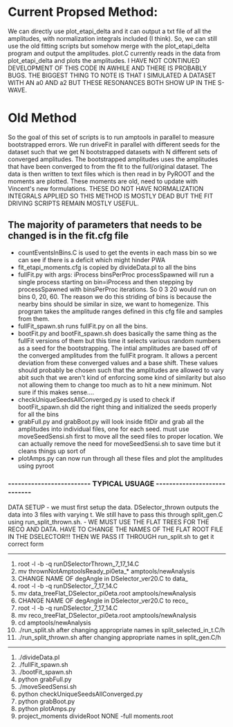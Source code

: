 # Current Propsed Method:
We can directly use plot_etapi_delta and it can output a txt file of all the amplitudes, with normalization integrals included (I think). So, we can still use the old fitting scripts but somehow merge with the plot_etapi_delta program and output the amplitudes. plot.C currently reads in the data from plot_etapi_delta and plots the amplitudes. I HAVE NOT CONTINUED DEVELOPMENT OF THIS CODE IN AWHILE AND THERE IS PROBABLY BUGS. THE BIGGEST THING TO NOTE IS THAT I SIMULATED A DATASET WITH AN a0 AND a2 BUT THESE RESONANCES BOTH SHOW UP IN THE S-WAVE.  

# Old Method
So the goal of this set of scripts is to run amptools in parallel to measure bootstrapped errors. We run driveFit in parallel with different seeds for the dataset such that we get N bootstrapped datasets with N different sets of converged amplitudes. The bootstrapped amplitudes uses the amplitudes that have been converged to from the fit to the full/original dataset. The data is then written to text files which is then read in by PyROOT and the moments are plotted. These moments are old, need to update with Vincent's new formulations. THESE DO NOT HAVE NORMALIZATION INTEGRALS APPLIED SO THIS METHOD IS MOSTLY DEAD BUT THE FIT DRIVING SCRIPTS REMAIN MOSTLY USEFUL.


## The majority of parameters that needs to be changed is in the fit.cfg file
* countEventsInBins.C is used to get the events in each mass bin so we can see if there is a deficit which might hinder PWA
* fit_etapi_moments.cfg is copied by divideData.pl to all the bins
* fullFit.py with args: iProcess binsPerProc processSpawned will run a single process starting on bin=iProcess and then stepping by processSpawned with binsPerProc iterations. So 0 3 20 would run on bins 0, 20, 60. The reason we do this striding of bins is because the nearby bins should be similar in size, we want to homegenize. This program takes the amplitude ranges defined in this cfg file and samples from them. 
* fullFit_spawn.sh runs fullFit.py on all the bins. 
* bootFit.py and bootFit_spawn.sh does basically the same thing as the fullFit versions of them but this time it selects various random numbers as a seed for the bootstrapping. The intial amplitudes are based off of the converged amplitudes from the fullFit program. It allows a percent deviation from these converged values and a base shift. These values should probably be chosen such that the amplitudes are allowed to vary abit such that we aren't kind of enforcing some kind of similarity but also not allowing them to change too much as to hit a new minimum. Not sure if this makes sense....
* checkUniqueSeedsAllConverged.py is used to check if  bootFit_spawn.sh did the right thing and initialized the seeds properly for all the bins
* grabFull.py and grabBoot.py will look inside fitDir and grab all the amplitudes into individual files, one for each seed. 
	must use moveSeedSensi.sh first to move all the seed files to proper location. We can actually remove the need for moveSeedSensi.sh to save time but it cleans things up sort of 
* plotAmps.py can now run through all these files and plot the amplitudes using pyroot
### ------------------------- TYPICAL USUAGE ----------------------------
DATA SETUP - we must first setup the data. DSelector_thrown outputs the data into 3 files with varying t. We still have to pass this through split_gen.C using run_split_thrown.sh.
           - WE MUST USE THE FLAT TREES FOR THE RECO AND DATA. HAVE TO CHANGE THE NAMES OF THE FLAT ROOT FILE IN THE DSELECTOR!!! THEN WE PASS IT THROUGH run_split.sh to get it correct form

-------------------------------

1. root -l -b -q runDSelectorThrown_7_17_14.C
2. mv thrownNotAmptoolsReady_pi0eta_* amptools/newAnalysis
3. CHANGE NAME OF degAngle in DSelector_ver20.C to data_
4. root -l -b -q runDSelector_7_17_14.C
5. mv data_treeFlat_DSelector_pi0eta.root amptools/newAnalysis
6. CHANGE NAME OF degAngle in DSelector_ver20.C to reco_
7. root -l -b -q runDSelector_7_17_14.C
8. mv reco_treeFlat_DSelector_pi0eta.root amptools/newAnalysis
9. cd amptools/newAnalysis
10. ./run_split.sh after changing appropriate names in split_selected_in_t.C/h
11. ./run_split_thrown.sh after changing appropriate names in split_gen.C/h

-------------------------------

1. ./divideData.pl
2. ./fullFit_spawn.sh
3. ./bootFit_spawn.sh
4. python grabFull.py
5. ./moveSeedSensi.sh
6. python checkUniqueSeedsAllConverged.py
7. python grabBoot.py 
8. python plotAmps.py
9. project_moments divideRoot NONE -full moments.root

